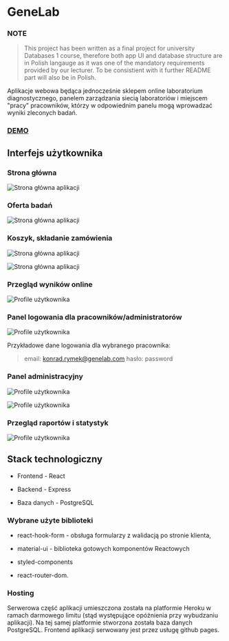 # GeneLab

### NOTE
> This project has been written as a final project for university Databases 1 course, therefore both app UI and database structure are in Polish langauge as it was one of the mandatory requirements provided by our lecturer. To be consistient with it further README part will also be in Polish.

Aplikacje webowa będąca jednocześnie sklepem online laboratorium diagnostycznego, panelem zarządzania siecią laboratoriów i miejscem "pracy" pracowników, którzy w odpowiednim panelu mogą wprowadzać wyniki zleconych badań.

### [DEMO](https://fadikk367.github.io/GeneLab/#/)

## Interfejs użytkownika
### Strona główna
![Strona główna aplikacji](https://fadikktestbucket.s3.eu-central-1.amazonaws.com/genelab/home.png)

### Oferta badań
![Strona główna aplikacji](https://fadikktestbucket.s3.eu-central-1.amazonaws.com/genelab/offer.png)

### Koszyk, składanie zamówienia
![Strona główna aplikacji](https://fadikktestbucket.s3.eu-central-1.amazonaws.com/genelab/cart.png)

![Strona główna aplikacji](https://fadikktestbucket.s3.eu-central-1.amazonaws.com/genelab/order_summary.png)

### Przegląd wyników online
![Profile użytkownika](https://fadikktestbucket.s3.eu-central-1.amazonaws.com/genelab/results.png)

### Panel logowania dla pracowników/administratorów
![Profile użytkownika](https://fadikktestbucket.s3.eu-central-1.amazonaws.com/genelab/login.png)

Przykładowe dane logowania dla wybranego pracownika:

> email: konrad.rymek@genelab.com
hasło: password

### Panel administracyjny
![Profile użytkownika](https://fadikktestbucket.s3.eu-central-1.amazonaws.com/genelab/administration.png)

![Profile użytkownika](https://fadikktestbucket.s3.eu-central-1.amazonaws.com/genelab/admin_panel.png)

### Przegląd raportów i statystyk
![Profile użytkownika](https://fadikktestbucket.s3.eu-central-1.amazonaws.com/genelab/reports.png)





## Stack technologiczny

* Frontend - React

* Backend - Express

* Baza danych - PostgreSQL

### Wybrane użyte biblioteki
* react-hook-form - obsługa formularzy z walidacją po stronie klienta,

* material-ui - biblioteka gotowych komponentów Reactowych

* styled-components

* react-router-dom.

### Hosting
Serwerowa część aplikacji umieszczona została na platformie Heroku w ramach darmowego limitu (stąd występujące opóźnienia przy wybudzaniu aplikacji). Na tej samej platformie stworzona została baza danych PostgreSQL. Frontend aplikacji serwowany jest przez usługę github pages.